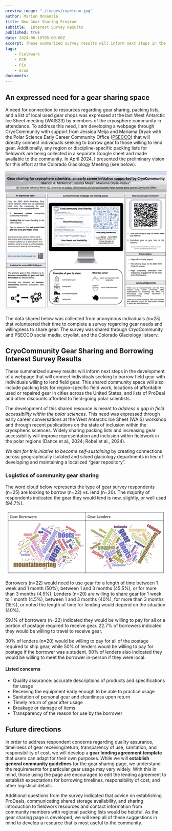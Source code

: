 ```yaml
---
preview_image: "./images/ropeteam.jpg"
author: Marion McKenzie
title: New Gear Sharing Program
subtitle:  Interest Survey Results
published: true
date: 2024-06-10T05:00:00Z
excerpt: These summarized survey results will inform next steps in the development of a CryoCommiunity Gear Sharing webpage to connect borrowers and lenders of field gear. This shared community space will also include packing lists, gear repair, and ProDeals.
tags: 
    - Fieldwork
    - ECR
    - PIs
    - Grad
documents:
---
```

## An expressed need for a gear sharing space

A need for connection to resources regarding gear sharing, packing lists, and a list of local used gear shops was expressed at the last West Antarctic Ice Sheet meeting (WAIS23) by members of the cryosphere community in attendance. To address this need, I am developing a webpage through CryoCommunity with support from Jessica Meija and Mariama Dryak with the Polar Science Early Career Community Office ([PSECCO](https://psecco.org/)) that will directly connect individuals seeking to borrow gear to those willing to lend gear. Additionally, any region or discipline-specific packing lists for fieldwork are being collected in a separate Google sheet and made available to the community. In April 2024, I presented the preliminary vision for this effort at the Colorado Glaciology Meeting (see below).

![Gearsharing Post Image](./images/gearsharing_poster.jpg)

The data shared below was collected from anonymous individuals *(n=25)* that volunteered their time to complete a survey regarding gear needs and willingness to share gear. The survey was shared through CryoCommunity and PSECCO social media, cryolist, and the Colorado Glaciology listserv.

## CryoCommunity Gear Sharing and Borrowing Interest Survey Results

These summarized survey results will inform next steps in the development of a webpage that will connect individuals seeking to borrow field gear with individuals willing to lend field gear. This shared community space will also include packing lists for region-specific field work, locations of affordable used or repaired gear in cities across the United States, and lists of ProDeal and other discounts afforded to field-going polar scientists.

The development of this shared resource is meant to *address a gap in field accessibility within the polar sciences*. This need was expressed through early career conversations at the West Antarctic Ice Sheet (WAIS) workshop and through recent publications on the state of inclusion within the cryospheric sciences. Widely sharing packing lists and increasing gear accessibility will improve representation and inclusion within fieldwork in the polar regions (Dance et al., 2024; Robel et al., 2024).

*We aim for this iniative to become self-sustaining* by creating connections across geographically isolated and siloed glaciology departments in lieu of developing and maintaining a localized “gear repository”.

### Logistics of community gear sharing

The word cloud below represents the type of gear survey respondents (n=25) are looking to borrow (n=22) vs. lend (n=20). The majority of respondents indicated the gear they would lend is new, slightly, or well used (94.7%).

![](./images/gearsharing_survey.png)

Borrowers (n=22) would need to use gear for a length of time between 1 week and 1 month (50%), between 1 and 3 months (45.5%), or for more than 3 months (4.5%). Lenders (n=20) are willing to share gear for 1 week to 1 month (4.5%), between 1 and 3 months (40%), for more than 3 months (15%), or noted the length of time for lending would depend on the situation (40%).

59.1% of borrowers (n=22) indicated they would be willing to pay for all or a portion of postage required to receive gear. 22.7% of borrowers indicated they would be willing to travel to receive gear.

30% of lenders (*n*=20) would be willing to pay for all of the postage required to ship gear, while 50% of lenders would be willing to pay for postage if the borrower was a student. 90% of lenders also indicated they would be willing to meet the borrower in-person if they were local.

#### Listed concerns

- Quality assurance: accurate descriptions of products and specifications for usage
- Receiving the equipment early enough to be able to practice usage
- Sanitation of personal gear and cleanliness upon return
- Timely return of gear after usage
- Breakage or damage of items
- Transparency of the reason for use by the borrower
  
## Future directions

In order to address respondent concerns regarding quality assurance, timeliness of gear receiving/return, transparency of use, sanitation, and responsibility of cost, we will develop a **gear lending agreement template** that users can adapt for their own purposes. While we will **establish general community guidelines** for the gear sharing page, we understand the requirements for particular gear usage may vary widely. With this in mind, those using the page are encouraged to edit the lending agreement to establish expectations for borrowing timelines, responsibility of cost, and other logistical details.

Additional questions from the survey indicated that advice on establishing ProDeals, communicating shared storage availability, and sharing introduction to fieldwork resources and contact information from community members with regional packing lists would be helpful. As the gear sharing page is developed, we will keep all of these suggestions in mind to develop a resource that is most useful to the community.
